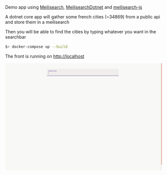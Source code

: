 Demo app using [Meilisearch](https://github.com/meilisearch/MeiliSearch), [MeilisearchDotnet](https://github.com/ndudnicz/meilisearch-dotnet) and [meilisearch-js](https://github.com/meilisearch/meilisearch-js)

A dotnet core app will gather some french cities (~34869) from a public api and store them in a meilisearch

Then you will be able to find the cities by typing whatever you want in the searchbar

```bash
$> docker-compose up --build
```
The front is running on [http://localhost](http://localhost)

![demo gif](https://github.com/ndudnicz/meilisearch-french-cities-demo/blob/master/medias/demo.gif)
